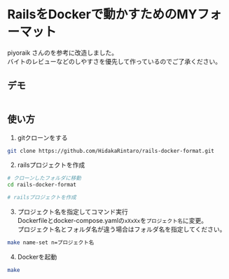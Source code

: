 # RailsをDockerで動かすためのMYフォーマット
piyoraik さんのを参考に改造しました。  
バイトのレビューなどのしやすさを優先して作っているのでご了承ください。

## デモ
![]()

## 使い方
1. gitクローンをする
```bash
git clone https://github.com/HidakaRintaro/rails-docker-format.git
```

2. railsプロジェクトを作成  
```bash
# クローンしたフォルダに移動
cd rails-docker-format

# railsプロジェクトを作成
```

3. プロジェクト名を指定してコマンド実行  
  Dockerfileとdocker-compose.yamlの``xXxXx``を``プロジェクト名``に変更。  
  プロジェクト名とフォルダ名が違う場合はフォルダ名を指定してください。
```bash
make name-set n=プロジェクト名
```

4. Dockerを起動
```bash
make 
```